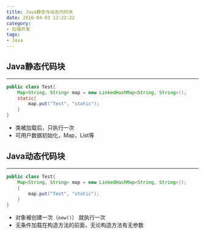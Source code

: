 ```yaml
---
title: Java静态与动态代码块
date: 2016-04-03 12:22:22
category: 
- 后端开发
tags:
- Java
---
```



## Java静态代码块

---

```java
public class Test{
    Map<String, String> map = new LinkedHashMap<String, String>();
    static{
        map.put("Test", "static");
    }
}
```
* 类被加载后，只执行一次
* 可用户数据初始化，Map，List等

<!-- more -->

## Java动态代码块

---

```java
public class Test{
    Map<String, String> map = new LinkedHashMap<String, String>();
    {
        map.put("Test", "static");
    }
}
```

* 对象被创建一次（`new()`） 就执行一次
* 无条件加载在构造方法的前面，无论构造方法有无参数